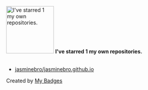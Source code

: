 <img src="https://my-badges.github.io/my-badges/self-star.png" alt="I&apos;ve starred 1 my own repositories." title="I&apos;ve starred 1 my own repositories." width="128">
<strong>I&apos;ve starred 1 my own repositories.</strong>
<br><br>

- <a href="https://github.com/jasminebro/jasminebro.github.io">jasminebro/jasminebro.github.io</a>


Created by <a href="https://github.com/my-badges/my-badges">My Badges</a>